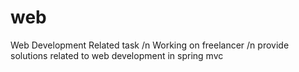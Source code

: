 # web
Web Development Related task
/n
Working on freelancer
/n
provide solutions related to web development in spring mvc
